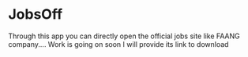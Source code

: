 # JobsOff
Through this app you can directly open the official jobs site like FAANG company....
Work is going on soon I will provide its link to download 
